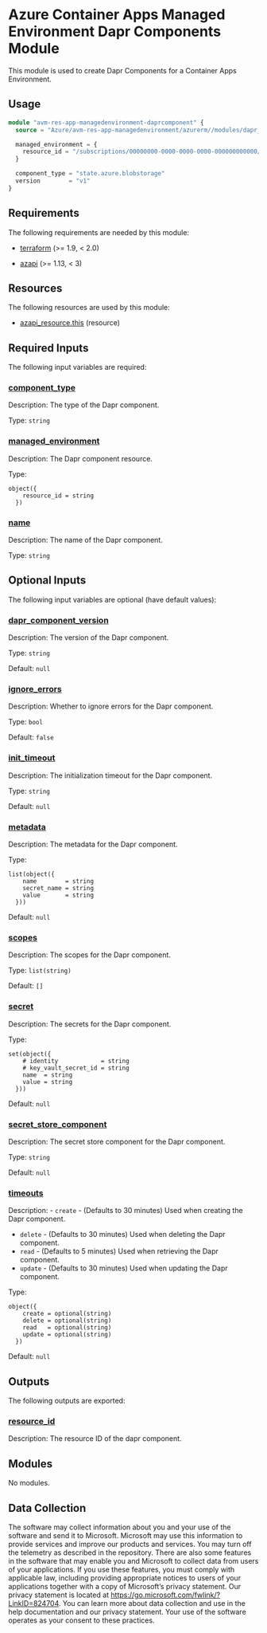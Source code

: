 <!-- BEGIN_TF_DOCS -->
<!-- Code generated by terraform-docs. DO NOT EDIT. -->
# Azure Container Apps Managed Environment Dapr Components Module

This module is used to create Dapr Components for a Container Apps Environment.

## Usage

```terraform
module "avm-res-app-managedenvironment-daprcomponent" {
  source = "Azure/avm-res-app-managedenvironment/azurerm//modules/dapr_component"

  managed_environment = {
    resource_id = "/subscriptions/00000000-0000-0000-0000-000000000000/resourceGroups/myResourceGroup/providers/Microsoft.App/managedEnvironments/myEnv"
  }

  component_type = "state.azure.blobstorage"
  version        = "v1"
}
```

<!-- markdownlint-disable MD033 -->
## Requirements

The following requirements are needed by this module:

- <a name="requirement_terraform"></a> [terraform](#requirement\_terraform) (>= 1.9, < 2.0)

- <a name="requirement_azapi"></a> [azapi](#requirement\_azapi) (>= 1.13, < 3)

## Resources

The following resources are used by this module:

- [azapi_resource.this](https://registry.terraform.io/providers/azure/azapi/latest/docs/resources/resource) (resource)

<!-- markdownlint-disable MD013 -->
## Required Inputs

The following input variables are required:

### <a name="input_component_type"></a> [component\_type](#input\_component\_type)

Description: The type of the Dapr component.

Type: `string`

### <a name="input_managed_environment"></a> [managed\_environment](#input\_managed\_environment)

Description: The Dapr component resource.

Type:

```hcl
object({
    resource_id = string
  })
```

### <a name="input_name"></a> [name](#input\_name)

Description: The name of the Dapr component.

Type: `string`

## Optional Inputs

The following input variables are optional (have default values):

### <a name="input_dapr_component_version"></a> [dapr\_component\_version](#input\_dapr\_component\_version)

Description: The version of the Dapr component.

Type: `string`

Default: `null`

### <a name="input_ignore_errors"></a> [ignore\_errors](#input\_ignore\_errors)

Description: Whether to ignore errors for the Dapr component.

Type: `bool`

Default: `false`

### <a name="input_init_timeout"></a> [init\_timeout](#input\_init\_timeout)

Description: The initialization timeout for the Dapr component.

Type: `string`

Default: `null`

### <a name="input_metadata"></a> [metadata](#input\_metadata)

Description: The metadata for the Dapr component.

Type:

```hcl
list(object({
    name        = string
    secret_name = string
    value       = string
  }))
```

Default: `null`

### <a name="input_scopes"></a> [scopes](#input\_scopes)

Description: The scopes for the Dapr component.

Type: `list(string)`

Default: `[]`

### <a name="input_secret"></a> [secret](#input\_secret)

Description: The secrets for the Dapr component.

Type:

```hcl
set(object({
    # identity            = string
    # key_vault_secret_id = string
    name  = string
    value = string
  }))
```

Default: `null`

### <a name="input_secret_store_component"></a> [secret\_store\_component](#input\_secret\_store\_component)

Description: The secret store component for the Dapr component.

Type: `string`

Default: `null`

### <a name="input_timeouts"></a> [timeouts](#input\_timeouts)

Description:  - `create` - (Defaults to 30 minutes) Used when creating the Dapr component.
 - `delete` - (Defaults to 30 minutes) Used when deleting the Dapr component.
 - `read` - (Defaults to 5 minutes) Used when retrieving the Dapr component.
 - `update` - (Defaults to 30 minutes) Used when updating the Dapr component.

Type:

```hcl
object({
    create = optional(string)
    delete = optional(string)
    read   = optional(string)
    update = optional(string)
  })
```

Default: `null`

## Outputs

The following outputs are exported:

### <a name="output_resource_id"></a> [resource\_id](#output\_resource\_id)

Description: The resource ID of the dapr component.

## Modules

No modules.

<!-- markdownlint-disable-next-line MD041 -->
## Data Collection

The software may collect information about you and your use of the software and send it to Microsoft. Microsoft may use this information to provide services and improve our products and services. You may turn off the telemetry as described in the repository. There are also some features in the software that may enable you and Microsoft to collect data from users of your applications. If you use these features, you must comply with applicable law, including providing appropriate notices to users of your applications together with a copy of Microsoft’s privacy statement. Our privacy statement is located at <https://go.microsoft.com/fwlink/?LinkID=824704>. You can learn more about data collection and use in the help documentation and our privacy statement. Your use of the software operates as your consent to these practices.
<!-- END_TF_DOCS -->